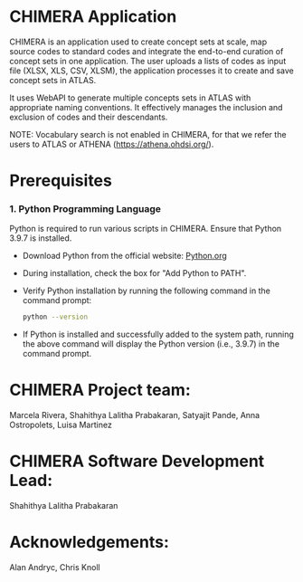 # CHIMERA Application
CHIMERA is an application used to create concept sets at scale, map source codes to standard codes and integrate the end-to-end curation of concept sets in one application. The user uploads a lists of codes as input file (XLSX, XLS, CSV, XLSM), the application processes it to create and save concept sets in ATLAS. 

It uses WebAPI to generate multiple concepts sets in ATLAS with appropriate naming conventions. It effectively manages the inclusion and exclusion of codes and their descendants.

NOTE: Vocabulary search is not enabled in CHIMERA, for that we refer the users to ATLAS or ATHENA (https://athena.ohdsi.org/). 

# Prerequisites

### 1. **Python Programming Language**
Python is required to run various scripts in CHIMERA. Ensure that Python 3.9.7 is installed.

- Download Python from the official website: [Python.org](https://www.python.org/downloads/release/python-397/)
- During installation, check the box for "Add Python to PATH".
- Verify Python installation by running the following command in the command prompt:

    ```bash
    python --version
    ```
- If Python is installed and successfully added to the system path, running the above command will display the Python version (i.e., 3.9.7) in the command prompt.


# CHIMERA Project team:
Marcela Rivera, Shahithya Lalitha Prabakaran, Satyajit Pande, Anna Ostropolets, Luisa Martinez

# CHIMERA Software Development Lead: 
Shahithya Lalitha Prabakaran

# Acknowledgements: 
Alan Andryc, Chris Knoll
